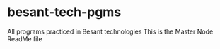 # besant-tech-pgms
All programs practiced in Besant technologies
This is the Master Node ReadMe file

